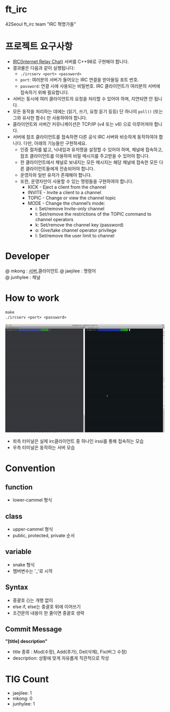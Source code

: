# ft_irc
42Seoul ft_irc team "IRC 혁명가들"

# 프로젝트 요구사항
- [IRC(Internet Relay Chat)](https://ko.wikipedia.org/wiki/IRC) 서버를 C++98로 구현해야 합니다.
- 결과물은 다음과 같이 실행됩니다:
    - `./ircserv <port> <password>`
    - `port`: 여러분의 서버가 들어오는 IRC 연결을 받아들일 포트 번호.
    - `password`: 연결 시에 사용되는 비밀번호. IRC 클라이언트가 여러분의 서버에 접속하기 위해 필요합니다.
- 서버는 동시에 여러 클라이언트의 요청을 처리할 수 있어야 하며, 지연되면 안 됩니다.
- 모든 동작을 처리하는 데에는 (읽기, 쓰기, 요청 듣기 등등) 단 하나의 `poll()` (또는 그와 유사한 함수) 만 사용하여야 합니다.
- 클라이언트와 서버간 커뮤니케이션은 TCP/IP (v4 또는 v6) 으로 이루어져야 합니다.
- 서버에 참조 클라이언트를 접속하면 다른 공식 IRC 서버와 비슷하게 동작하여야 합니다. 다만, 아래의 기능들만 구현하세요.
    - 인증 절차를 밟고, 닉네임과 유저명을 설정할 수 있어야 하며, 채널에 접속하고, 참조 클라이언트를 이용하여 비밀 메시지를 주고받을 수 있어야 합니다.
    - 한 클라이언트에서 채널로 보내지는 모든 메시지는 해당 채널에 접속한 모든 다른 클라이언트들에게 전송되어야 합니다.
    - 운영자와 일반 유저가 존재해야 합니다.
    - 또한, 운영자만이 사용할 수 있는 명령들을 구현하여야 합니다.
        - KICK - Eject a client from the channel
        - INVITE - Invite a client to a channel
        - TOPIC - Change or view the channel topic
        - MODE - Change the channel’s mode:
            - i: Set/remove Invite-only channel
            - t: Set/remove the restrictions of the TOPIC command to channel operators
            - k: Set/remove the channel key (password)
            - o: Give/take channel operator privilege
            - l: Set/remove the user limit to channel

# Developer
@ mkong : [서버](./server.md),클라이언트
@ jaejilee : 명령어  
@ junhylee : 채널  

# How to work
```linux
make
./ircserv <port> <password> 
```
![시연영상](../assets/ft_irc.gif)
- 좌측 터미널은 실제 irc클라이언트 중 하나인 irssi를 통해 접속하는 모습
- 우측 터미널은 동작하는 서버 모습

# Convention
## function
- lower-cammel 형식
## class
- upper-cammel 형식
- public, protected, private 순서
## variable
- snake 형식
- 멤버변수는 '_'로 시작
## Syntax
- 중괄호 {}는 개행 없이
- else if, else는 중괄호 뒤에 이어쓰기
- 조건문의 내용이 한 줄이면 중괄호 생략
## Commit Message
**"[title] description"**
- title 종류 : Mod(수정), Add(추가), Del(삭제), Fix(버그 수정)
- description: 상황에 맞게 자유롭게 직관적으로 작성


# TIG Count
- jaejilee: 1
- mkong: 0
- junhylee: 1
